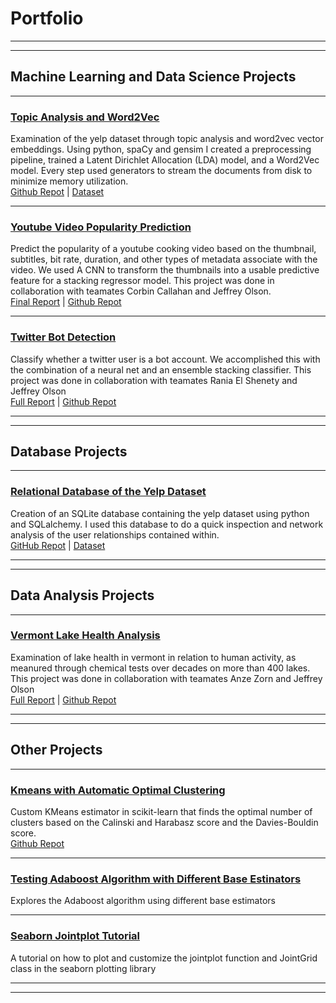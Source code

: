 # Portfolio

---
---
## Machine Learning and Data Science Projects

---

### [Topic Analysis and Word2Vec](/Topic_analysis_word2vec.md)

Examination of the yelp dataset through topic analysis and word2vec vector embeddings. Using python, spaCy and gensim I created a preprocessing pipeline, trained a Latent Dirichlet Allocation (LDA) model, and a Word2Vec model. Every step used generators to stream the documents from disk to minimize memory utilization.<br>
[Github Repot](https://github.com/Alkoopman85/Word2Vec-and-Topic-Analysis-Yelp-Reviews) | [Dataset](https://www.yelp.com/dataset)

---

### [Youtube Video Popularity Prediction](/youtube_popularity.md)
Predict the popularity of a youtube cooking video based on the thumbnail, subtitles, bit rate, duration, and other types of metadata associate with the video. We used A CNN to transform the thumbnails into a usable predictive feature for a stacking regressor model. This project was done in collaboration with teamates Corbin Callahan and Jeffrey Olson.<br>
[Final Report](https://medium.com/@team_popular/predicting-youtube-cooking-video-popularity-a5b841732e2d) | [Github Repot](https://github.com/corbinscahalan/SIADS699-capstone-project)

---

### [Twitter Bot Detection](/twitter_bot_detection.md)
Classify whether a twitter user is a bot account. We accomplished this with the combination of a neural net and an ensemble stacking classifier. This project was done in collaboration with teamates Rania El Shenety and Jeffrey Olson<br>
[Full Report](https://medium.com/@algebraizable/twitter-bot-detection-a1ae1a466804) | [Github Repot](https://github.com/MarlonShakespeare/Milestone-2)

---
---

## Database Projects

---
### [Relational Database of the Yelp Dataset](/yelp_database.md)

Creation of an SQLite database containing the yelp dataset using python and SQLalchemy. I used this database to do a quick inspection and network analysis of the user relationships contained within.<br>
[GitHub Repot](https://github.com/Alkoopman85/Yelp_sqlite_database) | [Dataset](https://www.yelp.com/dataset)

---
---

## Data Analysis Projects

---
### [Vermont Lake Health Analysis](/vermont_lake_health.md)
Examination of lake health in vermont in relation to human activity, as meanured through chemical tests over decades on more than 400 lakes. This project was done in collaboration with teamates Anze Zorn and Jeffrey Olson<br>
[Full Report](/pdfs/10-jeffols-azorin-alevink.pdf) | [Github Repot](https://github.com/zorinAnze/Vermont-Lake-Health)

---
---

## Other Projects

---
### [Kmeans with Automatic Optimal Clustering](/kmeans_optimalk.md)
Custom KMeans estimator in scikit-learn that finds the optimal number of clusters based on the Calinski and Harabasz score and the Davies-Bouldin score.<br>
[Github Repot](https://github.com/Alkoopman85/optimal_k_kmeans)

---
### [Testing Adaboost Algorithm with Different Base Estinators](https://github.com/Alkoopman85/Adaboost-Comparison)
Explores the Adaboost algorithm using different base estimators

---
### [Seaborn Jointplot Tutorial](https://github.com/Alkoopman85/Seaborn-jointplt-and-joint-grid-tutorial)
A tutorial on how to plot and customize the jointplot function and JointGrid class in the seaborn plotting library

---
---
